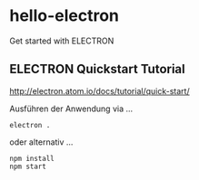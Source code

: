 # hello-electron
Get started with ELECTRON

## ELECTRON Quickstart Tutorial
http://electron.atom.io/docs/tutorial/quick-start/

Ausführen der Anwendung via ...
```
electron .
```
oder alternativ ...
```
npm install
npm start
```
